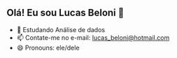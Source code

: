 ## Olá! Eu sou Lucas Beloni 👋

- 🌱 Estudando Análise de dados
- 📫 Contate-me no e-mail: lucas_beloni@hotmail.com
- 😄 Pronouns: ele/dele

